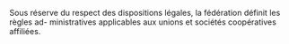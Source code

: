 Sous réserve du respect des dispositions légales, la fédération définit les règles ad- ministratives applicables aux unions et sociétés coopératives affiliées.